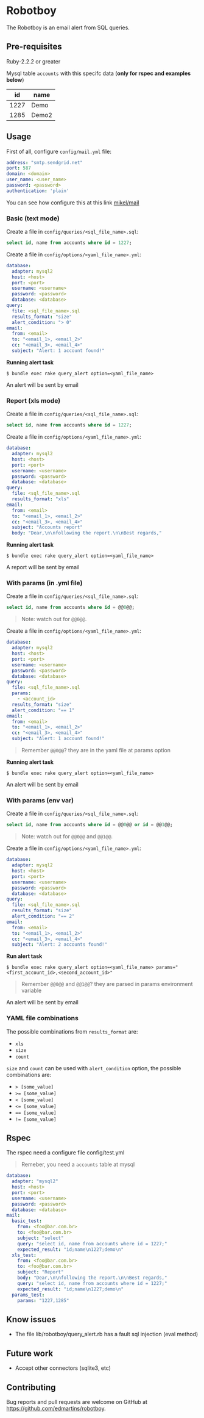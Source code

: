 # Robotboy

The Robotboy is an email alert from SQL queries.

## Pre-requisites

Ruby-2.2.2 or greater

Mysql table ```accounts``` with this specifc data (**only for rspec and examples below**)

| id    | name  |
| ----- | ----- |
| 1227  | Demo  |
| 1285  | Demo2 |

## Usage

  First of all, configure ```config/mail.yml``` file:

  ```yaml
  address: "smtp.sendgrid.net"
  port: 587
  domain: <domain>
  user_name: <user_name>
  password: <password>
  authentication: 'plain'
  ```
  
  You can see how configure this at this link [mikel/mail](https://github.com/mikel/mail)

  ### Basic (text mode)

  Create a file in ```config/queries/<sql_file_name>.sql```:

  ```sql
  select id, name from accounts where id = 1227;
  ```

  Create a file in ```config/options/<yaml_file_name>.yml```:
  
  ```yaml
  database:
    adapter: mysql2
    host: <host>
    port: <port>
    username: <username>
    password: <password>
    database: <database>
  query:
    file: <sql_file_name>.sql
    results_format: "size"
    alert_condition: "> 0"
  email:
    from: <email>
    to: "<email_1>, <email_2>"
    cc: "<email_3>, <email_4>"
    subject: "Alert: 1 account found!"
  ```

  **Running alert task**

    $ bundle exec rake query_alert option=<yaml_file_name>

  An alert will be sent by email

  ### Report (xls mode)

  Create a file in ```config/queries/<sql_file_name>.sql```:

  ```sql
  select id, name from accounts where id = 1227;
  ```

  Create a file in ```config/options/<yaml_file_name>.yml```:
  
  ```yaml
  database:
    adapter: mysql2
    host: <host>
    port: <port>
    username: <username>
    password: <password>
    database: <database>
  query:
    file: <sql_file_name>.sql
    results_format: "xls"
  email:
    from: <email>
    to: "<email_1>, <email_2>"
    cc: "<email_3>, <email_4>"
    subject: "Accounts report"
    body: "Dear,\n\nfollowing the report.\n\nBest regards,"
  ```

  **Running alert task**

    $ bundle exec rake query_alert option=<yaml_file_name>

  A report will be sent by email

  ### With params (in .yml file)

  Create a file in ```config/queries/<sql_file_name>.sql```:

  ```sql
  select id, name from accounts where id = @@0@@;
  ```

  > Note: watch out for ```@@0@@```.

  Create a file in ```config/options/<yaml_file_name>.yml```:
  
  ```yaml
  database:
    adapter: mysql2
    host: <host>
    port: <port>
    username: <username>
    password: <password>
    database: <database>
  query:
    file: <sql_file_name>.sql
    params: 
      - <account_id>
    results_format: "size"
    alert_condition: "== 1"
  email:
    from: <email>
    to: "<email_1>, <email_2>"
    cc: "<email_3>, <email_4>"
    subject: "Alert: 1 account found!"
  ```

  > Remember ```@@0@@```? they are in the yaml file at params option

  **Running alert task**

    $ bundle exec rake query_alert option=<yaml_file_name>

  An alert will be sent by email

  ### With params (env var)

  Create a file in ```config/queries/<sql_file_name>.sql```:

  ```sql
  select id, name from accounts where id = @@0@@ or id = @@1@@;
  ```

  > Note: watch out for ```@@0@@``` and ```@@1@@```.

  Create a file in ```config/options/<yaml_file_name>.yml```:

  ```yaml
  database:
    adapter: mysql2
    host: <host>
    port: <port>
    username: <username>
    password: <password>
    database: <database>
  query:
    file: <sql_file_name>.sql
    results_format: "size"
    alert_condition: "== 2"
  email:
    from: <email>
    to: "<email_1>, <email_2>"
    cc: "<email_3>, <email_4>"
    subject: "Alert: 2 accounts found!"
  ```

  **Run alert task**

    $ bundle exec rake query_alert option=<yaml_file_name> params="<first_account_id>,<second_account_id>"
    
  > Remember ```@@0@@``` and ```@@1@@```? they are parsed in params environment variable

  An alert will be sent by email

### YAML file combinations

  The possible combinations from ```results_format``` are:
  - ```xls```
  - ```size```
  - ```count```

  ```size``` and ```count``` can be used with ```alert_condition``` option, the possible combinations are:
  - ```> [some_value]```
  - ```>= [some_value]```
  - ```< [some_value]```
  - ```<= [some_value]```
  - ```== [some_value]```
  - ```!= [some_value]```

## Rspec

The rspec need a configure file config/test.yml

> Remeber, you need a ```accounts``` table at mysql

```yaml
database:
  adapter: "mysql2"
  host: <host>
  port: <port>
  username: <username>
  password: <password>
  database: <database>
mail:
  basic_test:
    from: <foo@bar.com.br>
    to: <foo@bar.com.br>
    subject: "select"
    query: "select id, name from accounts where id = 1227;"
    expected_result: "id;name\n1227;demo\n"
  xls_test:
    from: <foo@bar.com.br>
    to: <foo@bar.com.br>
    subject: "Report"
    body: "Dear,\n\nfollowing the report.\n\nBest regards,"
    query: "select id, name from accounts where id = 1227;"
    expected_result: "id;name\n1227;demo\n"
  params_test:
    params: "1227,1285"
```

## Know issues

- The file lib/robotboy/query_alert.rb has a fault sql injection (eval method)

## Future work

- Accept other connectors (sqlite3, etc)

## Contributing

Bug reports and pull requests are welcome on GitHub at https://github.com/edmartins/robotboy.

